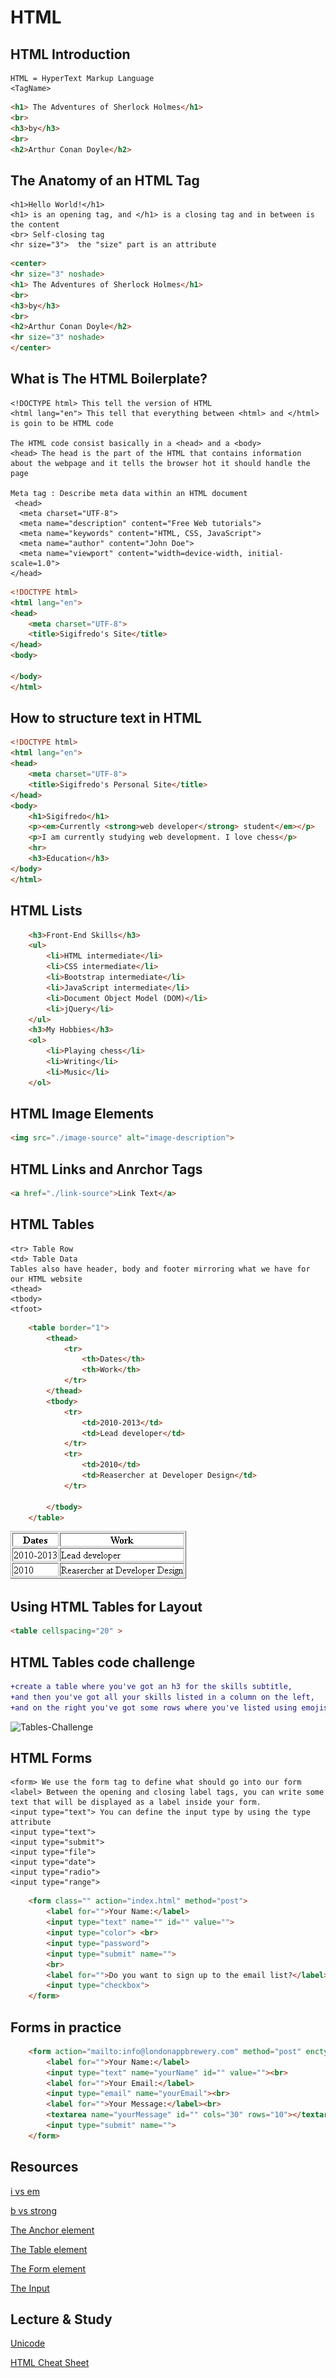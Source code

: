 # HTML

## HTML Introduction
```
HTML = HyperText Markup Language
<TagName>
```
```html
<h1> The Adventures of Sherlock Holmes</h1>
<br>
<h3>by</h3> 
<br>
<h2>Arthur Conan Doyle</h2>
```

## The Anatomy of an HTML Tag
```
<h1>Hello World!</h1>
<h1> is an opening tag, and </h1> is a closing tag and in between is the content
<br> Self-closing tag
<hr size="3">  the "size" part is an attribute
```
```html
<center>
<hr size="3" noshade>
<h1> The Adventures of Sherlock Holmes</h1>
<br>
<h3>by</h3> 
<br>
<h2>Arthur Conan Doyle</h2>
<hr size="3" noshade>
</center>
```

## What is The HTML Boilerplate?
```
<!DOCTYPE html> This tell the version of HTML
<html lang="en"> This tell that everything between <html> and </html> is goin to be HTML code

The HTML code consist basically in a <head> and a <body>
<head> The head is the part of the HTML that contains information about the webpage and it tells the browser hot it should handle the page

Meta tag : Describe meta data within an HTML document
 <head>
  <meta charset="UTF-8">
  <meta name="description" content="Free Web tutorials">
  <meta name="keywords" content="HTML, CSS, JavaScript">
  <meta name="author" content="John Doe">
  <meta name="viewport" content="width=device-width, initial-scale=1.0">
</head> 
```
```html
<!DOCTYPE html>
<html lang="en">
<head>
    <meta charset="UTF-8">
    <title>Sigifredo's Site</title>
</head>
<body>
    
</body>
</html>
```

## How to structure text in HTML
```html
<!DOCTYPE html>
<html lang="en">
<head>
    <meta charset="UTF-8">
    <title>Sigifredo's Personal Site</title>
</head>
<body>
    <h1>Sigifredo</h1>
    <p><em>Currently <strong>web developer</strong> student</em></p>
    <p>I am currently studying web development. I love chess</p>
    <hr>
    <h3>Education</h3>
</body>
</html>
```

## HTML Lists
```html
    <h3>Front-End Skills</h3>
    <ul>
        <li>HTML intermediate</li>
        <li>CSS intermediate</li>
        <li>Bootstrap intermediate</li>
        <li>JavaScript intermediate</li>
        <li>Document Object Model (DOM)</li>
        <li>jQuery</li>
    </ul>
    <h3>My Hobbies</h3>
    <ol>
        <li>Playing chess</li>
        <li>Writing</li>
        <li>Music</li>
    </ol>
```

## HTML Image Elements
```html
<img src="./image-source" alt="image-description">
```

## HTML Links and Anrchor Tags
```html
<a href="./link-source">Link Text</a>
```

## HTML Tables
```
<tr> Table Row
<td> Table Data
Tables also have header, body and footer mirroring what we have for our HTML website
<thead>
<tbody>
<tfoot>
```
```html
    <table border="1">
        <thead>
            <tr>
                <th>Dates</th>
                <th>Work</th>
            </tr>
        </thead>
        <tbody>
            <tr>
                <td>2010-2013</td>
                <td>Lead developer</td>
            </tr>
            <tr>
                <td>2010</td>
                <td>Reasercher at Developer Design</td>
            </tr>

        </tbody>
    </table>
```
![This is an image](/HTML-Tables.png)

## Using HTML Tables for Layout
```html
<table cellspacing="20" >
```

## HTML Tables code challenge
```diff
+create a table where you've got an h3 for the skills subtitle, 
+and then you've got all your skills listed in a column on the left, 
+and on the right you've got some rows where you've listed using emojis to show how familiar you are with each skill ranging from 5 star to 1 star.
```
![Tables-Challenge](https://user-images.githubusercontent.com/93165649/149387413-23ec39bf-0d6f-4ee4-be2e-c5bd828bae95.png)

## HTML Forms
```
<form> We use the form tag to define what should go into our form
<label> Between the opening and closing label tags, you can write some text that will be displayed as a label inside your form.
<input type="text"> You can define the input type by using the type attribute
<input type="text">
<input type="submit">
<input type="file">
<input type="date">
<input type="radio">
<input type="range">
```
```html
    <form class="" action="index.html" method="post">
        <label for="">Your Name:</label>
        <input type="text" name="" id="" value="">
        <input type="color"> <br>
        <input type="password">
        <input type="submit" name="">
        <br>
        <label for="">Do you want to sign up to the email list?</label>
        <input type="checkbox">
    </form>
```

## Forms in practice
```html
    <form action="mailto:info@londonappbrewery.com" method="post" enctype="text/plain">
        <label for="">Your Name:</label>
        <input type="text" name="yourName" id="" value=""><br>
        <label for="">Your Email:</label>
        <input type="email" name="yourEmail"><br>
        <label for="">Your Message:</label><br>
        <textarea name="yourMessage" id="" cols="30" rows="10"></textarea><br>
        <input type="submit" name="">
    </form>
```

## Resources
[i vs em](https://developer.mozilla.org/en-US/docs/Web/HTML/Element/em#%3Ci%3E_vs._%3Cem%3E)
 
[b vs strong](https://developer.mozilla.org/en-US/docs/Web/HTML/Element/strong)
 
[The Anchor element](https://developer.mozilla.org/en-US/docs/Web/HTML/Element/a)
 
[The Table element](https://developer.mozilla.org/en-US/docs/Web/HTML/Element/table)
 
[The Form element](https://developer.mozilla.org/en-US/docs/Web/HTML/Element/form)
 
[The Input](https://developer.mozilla.org/en-US/docs/Web/HTML/Element/input)

## Lecture & Study
[Unicode](https://www.joelonsoftware.com/2003/10/08/the-absolute-minimum-every-software-developer-absolutely-positively-must-know-about-unicode-and-character-sets-no-excuses/)
 
[HTML Cheat Sheet](https://web.stanford.edu/group/csp/cs21/htmlcheatsheet.pdf)
